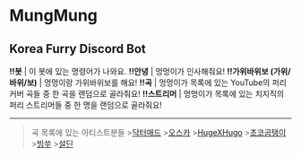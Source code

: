 MungMung
=============
Korea Furry Discord Bot
-------------

**!!봇** | 이 봇에 있는 명령어가 나와요.
**!!안녕** | 멍멍이가 인사해줘요!
**!!가위바위보 (가위/바위/보)** | 멍멍이랑 가위바위보를 해요!
**!!곡** | 멍멍이가 목록에 있는 YouTube의 퍼리 커버 곡들 중 한 곡을 랜덤으로 골라줘요!
**!!스트리머** | 멍멍이가 목록에 있는 치지직의 퍼리 스트리머들 중 한 명을 랜덤으로 골라줘요!

* * *
> 곡 목록에 있는 아티스트분들
>	  >[닥터매드](https://www.youtube.com/@DrMad_vtuber)
>	  >[오스카](https://www.youtube.com/@_vfy)
>	  >[HugeXHugo](https://www.youtube.com/@hugexhugo)
>	  >[초코곰탱이](https://www.youtube.com/@Choko_Gom)
>	  >[빙쑤](https://www.youtube.com/@bingssu_music)
>	  >[설딘](https://www.youtube.com/@sardinevish)

